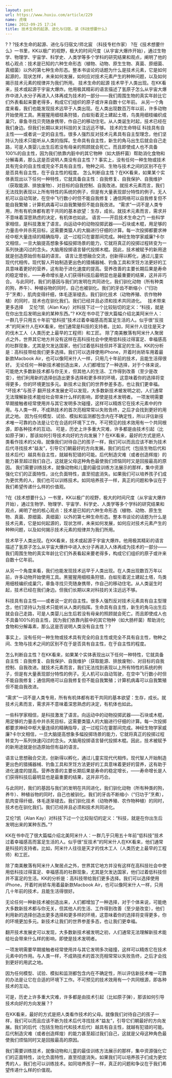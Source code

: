 ```yaml
---
layout: post
url: https://www.huxiu.com/article/229
name: 虎嗅
time: 2012-09-25 17:24
title: 技术生命的起源、进化与归宿，读《科技想要什么》
---
```

? ? ?技术生命的起源、进化与归宿文/师北宸 （科技专栏作家） ?在《技术想要什么》一书里，KK以极广的视野，极大的时间尺度（从宇宙大爆炸开始），通过生物学、物理学、宇宙学、科学史、人类学等多个学科的研究结果和观点，阐明了他的核心观点：技术是已知的六种生命形态（植物、动物、原生生物、真菌、原细菌、真细菌）以外的第七种生命形态。整本书谈论的话题为什么是技术元素，它是如何起源的，现状怎样，未来如何发展，如何应对技术元素产生的种种问题，以及如何揭示技术元素的规律并为我们所用。 技术生命的起源 技术早于人类出现。在KK看来，技术或起源于宇宙大爆炸。他用极其精彩的语言描述了氢原子怎么从宇宙大爆炸中进入水分子再进入人体再成为技术的一部分——我们周围生物的真实年龄比它们外表看起来要老得多，构成它们组织的原子或许来自数十亿年前。 从另一个角度来看，我们也能发现技术远早于人类出现。在人类出现数百万年以前，许多动物开始使用工具。黑猩猩用细枝条狩猎，白蚁衔着泥土建起土塔，鸟类用细枝编织成巢穴，章鱼寻找贝壳随身携带，作自己的移动住宅。从人类诞生时起，技术已经在我们身边。但我们长期以来对科技的关注远远不够。 技术的生命特征 科技具有自主性——或者说一定的自主性。很多人强烈反对技术元素具有自主型理念，他们坚持认为技术只能听从人类的指挥。生命具有自主性，新生的角马出生后就会自己走路，可是人类婴儿出生后若没有母亲的照顾就会死亡。而且即使成人也不具备100%的自主性，因为我们依靠内脏中的其它物种（如大肠杆菌）帮助消化食物和分解毒素，那么这是否说明人类没有自主性？? 事实上，没有任何一种生物或技术具有完全的自主性或完全不具有自主性，物种之间、生物与技术之间的区别不在于是否具有自主性，在于自主性的程度。 怎么判断自主性？在KK看来，如果某个实体表现出以下任何一种特性，它就具备自主性：自我修复、自我保护、自我维护（获取能源、排放废物）、对目标的自我控制、自我改进。就技术元素而言，我们无法找到表现以上所有特性的系统的例子，但是有大量表现部分特性的例子。无人机可以自动驾驶，在空中飞行数小时但不能自我修复；通信网络可以自我修复但不能自我繁殖；计算机病毒可以自我繁殖但不能自我改进。 “需求”一词不是人类专用，所有有机体都有若干共同的基本欲望：生存，成长。就技术元素而言，需求并不意味着深思熟虑的决定，有机体也如此。 语言——开启技术生命之门 一些科学家相信，是科技激发了语言。向运动中的动物投掷武器——石块或木棍，用足够的力量击中并杀死目标，这需要类猿人的大脑进行仔细的计算。每一次投掷都要求神经中枢大量连续的精确指导，这一过程只在霎那间完成。神经生物学家威廉?卡尔文相信，一旦大脑提高想象多幅投掷场景的能力，它就将真正的投掷过程转变为一系列快速闪过的念头。大脑用投掷语言替代投掷木棍。因此，技术被赋予的新用途就是创造原始但有益的语言。 语言让思想融合交流，创新得以孵化，通过儿童实现代代相传。现代智人开始制造更出色的猎捕器械、钓鱼工具和烹饪方法更好的工具意味着更好的营养，这有助于进化速度的提高。营养改善的主要长期后果是寿命的稳定增长，——寿命增长是人们获得科技后最明显也是最重要的结果，这并非巧合。 与此同时，我们的基因与我们的发明在共同进化，我们驯化动物（所有种类的狗，养牛）、种植谷物的同时，自己也被驯化。我们的牙齿不断缩小（“归功于”烹煮），肌肉变得纤细，体毛逐渐褪去。我们驯化技术（动物养殖、农作物种植）的同时，技术也在驯化我们。我们已经并且必须和技术共同进化。　 技术带来更多选择　 艾伦?凯（Alan Kay）对科技下过一个比较贴切的定义：“科技，就是在你出生后发明出来的某种东西。”? KK在书中花了很大篇幅介绍北美阿米什人：一群几乎只用五十年前“低科技”技术过着幸福感高而富足生活的人。似乎很“反技术”的阿米什人在KK看来，他们通常是科技的支持者。比如，阿米什人往往是天才的伐木工人（人类历史上最早的工程师）和工匠。 除了南美散落有阿米什人聚居点之外，世界其它地方并没有这样在高科技社会中使用低科技过得富足、幸福感高的社群现象，尤其是欠发达国家，他们过着低科技但并不富足的生活。KK的分析是：高科技带给我们更多选择。我们可以选择使用iPhone，开着时尚轿车用着最新款Macbook Air，也可以像阿米什人一样，只用几十年前的技术，且能生活得很好。 无论任何一种新技术被创造出来，人们都增加了一种选择，对于个体来说，可能绝大多数新技术都与你无关，但其他人的生活、工作得到改善（至少是改变），他们利用新的选择创造出更多选择和更多样的环境，这意味着你的选择将变得更多，你的环境更加多元。新技术让我们的世界参差多态，也让我们更幸福。 “坏技术”与孩子 翻开技术发展史可以发现，大多数新技术被发明之初，人们通常无法理解新技术能给社会带来什么样的影响，即使是技术发明者。 一项发明需要早期接触者经常使用并与其它发明多次碰撞，这样可以精炼它在技术元素中的作用。与人类一样，不成熟技术的首次亮相常常以失败告终，之后才会找到更好的用武之地。 因为任何模型、试验、模拟和监测都包含内在不确定性，所以评估新技术唯一可靠的办法是让它在合适的环境下工作。不可预见的技术效用有一个共同根源，即各种技术的互动。 可是，历史上许多重大灾难，许多都是由技术引起（比如原子弹），那该如何引导技术向好的方向发展？? 在KK看来，最好的方式是把人类看作技术的父母。就像我们对待自己的孩子一样，我们可以而且应该不断为技术后代寻找技术“益友”，引导它们朝最好的方向发展。我们的后代（包括生物后代和技术后代）越具有自主性，就越有犯错的可能。后代制造灾难（或者创造辉煌）的能力甚至超过我们自己，这就是父母这种角色最使我们烦恼同时又是回报最高的原因。 我们需要训练技术，就像动物和儿童的最佳训练方法展示的那样，集中资源强化它们的正面特性，淡化负面特性，直至彻底消失。如果我们可以培养孩子们成为更优秀的人，我们也可以训练技术。如同培养孩子一样，真正的问题和争议在于我们希望传递什么样的价值观。

?在《技术想要什么》一书里，KK以极广的视野，极大的时间尺度（从宇宙大爆炸开始），通过生物学、物理学、宇宙学、科学史、人类学等多个学科的研究结果和观点，阐明了他的核心观点：技术是已知的六种生命形态（植物、动物、原生生物、真菌、原细菌、真细菌）以外的第七种生命形态。整本书谈论的话题为什么是技术元素，它是如何起源的，现状怎样，未来如何发展，如何应对技术元素产生的种种问题，以及如何揭示技术元素的规律并为我们所用。

技术早于人类出现。在KK看来，技术或起源于宇宙大爆炸。他用极其精彩的语言描述了氢原子怎么从宇宙大爆炸中进入水分子再进入人体再成为技术的一部分——我们周围生物的真实年龄比它们外表看起来要老得多，构成它们组织的原子或许来自数十亿年前。

从另一个角度来看，我们也能发现技术远早于人类出现。在人类出现数百万年以前，许多动物开始使用工具。黑猩猩用细枝条狩猎，白蚁衔着泥土建起土塔，鸟类用细枝编织成巢穴，章鱼寻找贝壳随身携带，作自己的移动住宅。从人类诞生时起，技术已经在我们身边。但我们长期以来对科技的关注远远不够。

科技具有自主性——或者说一定的自主性。很多人强烈反对技术元素具有自主型理念，他们坚持认为技术只能听从人类的指挥。生命具有自主性，新生的角马出生后就会自己走路，可是人类婴儿出生后若没有母亲的照顾就会死亡。而且即使成人也不具备100%的自主性，因为我们依靠内脏中的其它物种（如大肠杆菌）帮助消化食物和分解毒素，那么这是否说明人类没有自主性？?

事实上，没有任何一种生物或技术具有完全的自主性或完全不具有自主性，物种之间、生物与技术之间的区别不在于是否具有自主性，在于自主性的程度。

怎么判断自主性？在KK看来，如果某个实体表现出以下任何一种特性，它就具备自主性：自我修复、自我保护、自我维护（获取能源、排放废物）、对目标的自我控制、自我改进。就技术元素而言，我们无法找到表现以上所有特性的系统的例子，但是有大量表现部分特性的例子。无人机可以自动驾驶，在空中飞行数小时但不能自我修复；通信网络可以自我修复但不能自我繁殖；计算机病毒可以自我繁殖但不能自我改进。

“需求”一词不是人类专用，所有有机体都有若干共同的基本欲望：生存，成长。就技术元素而言，需求并不意味着深思熟虑的决定，有机体也如此。

一些科学家相信，是科技激发了语言。向运动中的动物投掷武器——石块或木棍，用足够的力量击中并杀死目标，这需要类猿人的大脑进行仔细的计算。每一次投掷都要求神经中枢大量连续的精确指导，这一过程只在霎那间完成。神经生物学家威廉?卡尔文相信，一旦大脑提高想象多幅投掷场景的能力，它就将真正的投掷过程转变为一系列快速闪过的念头。大脑用投掷语言替代投掷木棍。因此，技术被赋予的新用途就是创造原始但有益的语言。

语言让思想融合交流，创新得以孵化，通过儿童实现代代相传。现代智人开始制造更出色的猎捕器械、钓鱼工具和烹饪方法更好的工具意味着更好的营养，这有助于进化速度的提高。营养改善的主要长期后果是寿命的稳定增长，——寿命增长是人们获得科技后最明显也是最重要的结果，这并非巧合。

与此同时，我们的基因与我们的发明在共同进化，我们驯化动物（所有种类的狗，养牛）、种植谷物的同时，自己也被驯化。我们的牙齿不断缩小（“归功于”烹煮），肌肉变得纤细，体毛逐渐褪去。我们驯化技术（动物养殖、农作物种植）的同时，技术也在驯化我们。我们已经并且必须和技术共同进化。　

艾伦?凯（Alan Kay）对科技下过一个比较贴切的定义：“科技，就是在你出生后发明出来的某种东西。”?

KK在书中花了很大篇幅介绍北美阿米什人：一群几乎只用五十年前“低科技”技术过着幸福感高而富足生活的人。似乎很“反技术”的阿米什人在KK看来，他们通常是科技的支持者。比如，阿米什人往往是天才的伐木工人（人类历史上最早的工程师）和工匠。

除了南美散落有阿米什人聚居点之外，世界其它地方并没有这样在高科技社会中使用低科技过得富足、幸福感高的社群现象，尤其是欠发达国家，他们过着低科技但并不富足的生活。KK的分析是：高科技带给我们更多选择。我们可以选择使用iPhone，开着时尚轿车用着最新款Macbook Air，也可以像阿米什人一样，只用几十年前的技术，且能生活得很好。

无论任何一种新技术被创造出来，人们都增加了一种选择，对于个体来说，可能绝大多数新技术都与你无关，但其他人的生活、工作得到改善（至少是改变），他们利用新的选择创造出更多选择和更多样的环境，这意味着你的选择将变得更多，你的环境更加多元。新技术让我们的世界参差多态，也让我们更幸福。

翻开技术发展史可以发现，大多数新技术被发明之初，人们通常无法理解新技术能给社会带来什么样的影响，即使是技术发明者。

一项发明需要早期接触者经常使用并与其它发明多次碰撞，这样可以精炼它在技术元素中的作用。与人类一样，不成熟技术的首次亮相常常以失败告终，之后才会找到更好的用武之地。

因为任何模型、试验、模拟和监测都包含内在不确定性，所以评估新技术唯一可靠的办法是让它在合适的环境下工作。不可预见的技术效用有一个共同根源，即各种技术的互动。

可是，历史上许多重大灾难，许多都是由技术引起（比如原子弹），那该如何引导技术向好的方向发展？?

在KK看来，最好的方式是把人类看作技术的父母。就像我们对待自己的孩子一样，我们可以而且应该不断为技术后代寻找技术“益友”，引导它们朝最好的方向发展。我们的后代（包括生物后代和技术后代）越具有自主性，就越有犯错的可能。后代制造灾难（或者创造辉煌）的能力甚至超过我们自己，这就是父母这种角色最使我们烦恼同时又是回报最高的原因。

我们需要训练技术，就像动物和儿童的最佳训练方法展示的那样，集中资源强化它们的正面特性，淡化负面特性，直至彻底消失。如果我们可以培养孩子们成为更优秀的人，我们也可以训练技术。如同培养孩子一样，真正的问题和争议在于我们希望传递什么样的价值观。

